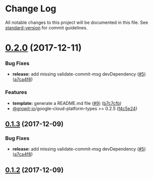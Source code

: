 # Change Log

All notable changes to this project will be documented in this file. See [standard-version](https://github.com/conventional-changelog/standard-version) for commit guidelines.

<a name="0.2.0"></a>
# [0.2.0](https://github.com/growit-io/generator-gcloud/compare/v0.1.1...v0.2.0) (2017-12-11)


### Bug Fixes

* **release:** add missing validate-commit-msg devDependency ([#5](https://github.com/growit-io/generator-gcloud/issues/5)) ([a7ca4f8](https://github.com/growit-io/generator-gcloud/commit/a7ca4f8))


### Features

* **template:** generate a README.md file ([#9](https://github.com/growit-io/generator-gcloud/issues/9)) ([b7c7cfb](https://github.com/growit-io/generator-gcloud/commit/b7c7cfb))
* [@growit-io](https://github.com/growit-io)/google-cloud-platform-types >= 0.2.5 ([f4c5e24](https://github.com/growit-io/generator-gcloud/commit/f4c5e24))



<a name="0.1.3"></a>
## [0.1.3](https://github.com/growit-io/generator-gcloud/compare/v0.1.1...v0.1.3) (2017-12-09)


### Bug Fixes

* **release:** add missing validate-commit-msg devDependency ([#5](https://github.com/growit-io/generator-gcloud/issues/5)) ([a7ca4f8](https://github.com/growit-io/generator-gcloud/commit/a7ca4f8))



<a name="0.1.2"></a>
## [0.1.2](https://github.com/growit-io/generator-gcloud/compare/v0.1.1...v0.1.2) (2017-12-09)
